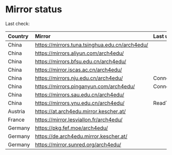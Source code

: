 <script src="./time.js"></script>
# Mirror status
Last check: <script type="text/javascript">localize(1678785719.9038026);</script>

|Country|Mirror|Last update|
|:------|:-----|:----------|
|China|https://mirrors.tuna.tsinghua.edu.cn/arch4edu/|<script type="text/javascript">localize(1678732325);</script>|
|China|https://mirrors.aliyun.com/arch4edu/|<script type="text/javascript">localize(1678689344);</script>|
|China|https://mirrors.bfsu.edu.cn/arch4edu/|<script type="text/javascript">localize(1678732325);</script>|
|China|https://mirror.iscas.ac.cn/arch4edu/|<script type="text/javascript">localize(1678775952);</script>|
|China|https://mirrors.nju.edu.cn/arch4edu/|ConnectTimeout|
|China|https://mirrors.pinganyun.com/arch4edu/|ConnectionError|
|China|https://mirrors.sau.edu.cn/arch4edu/|<script type="text/javascript">localize(1673850842);</script>|
|China|https://mirrors.ynu.edu.cn/arch4edu/|ReadTimeout|
|Austria|https://at.arch4edu.mirror.kescher.at/|<script type="text/javascript">localize(1678732325);</script>|
|France|https://mirror.lesviallon.fr/arch4edu/|<script type="text/javascript">localize(1678732325);</script>|
|Germany|https://pkg.fef.moe/arch4edu/|<script type="text/javascript">localize(1678732325);</script>|
|Germany|https://de.arch4edu.mirror.kescher.at/|<script type="text/javascript">localize(1678732325);</script>|
|Germany|https://mirror.sunred.org/arch4edu/|<script type="text/javascript">localize(1678732325);</script>|

<script src="./tablefilter/tablefilter.js"></script>
<script src="./table.js"></script>